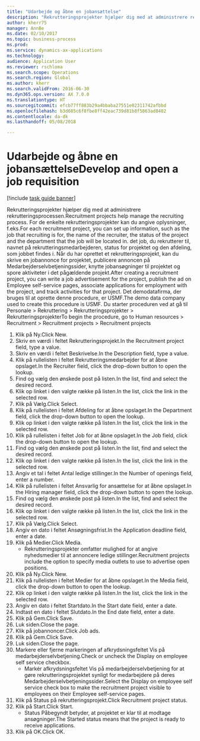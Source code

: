 ```yaml
--- 
title: "Udarbejde og åbne en jobansættelse"
description: "Rekrutteringsprojekter hjælper dig med at administrere rekrutteringsprocessen."
author: kherr75
manager: AnnBe
ms.date: 02/10/2017
ms.topic: business-process
ms.prod: 
ms.service: dynamics-ax-applications
ms.technology: 
audience: Application User
ms.reviewer: rschloma
ms.search.scope: Operations
ms.search.region: Global
ms.author: kherr
ms.search.validFrom: 2016-06-30
ms.dyn365.ops.version: AX 7.0.0
ms.translationtype: HT
ms.sourcegitcommit: efcb77ff883b29a4bbaba27551e02311742afbbd
ms.openlocfilehash: b3d685c6f8fbe8ff42eac739d81b8f5863ad8402
ms.contentlocale: da-dk
ms.lasthandoff: 05/08/2018

---
```

# <a name="develop-and-open-a-job-requisition"></a><span data-ttu-id="9b997-103">Udarbejde og åbne en jobansættelse</span><span class="sxs-lookup"><span data-stu-id="9b997-103">Develop and open a job requisition</span></span>

[!include [task guide banner](../../includes/task-guide-banner.md)]

<span data-ttu-id="9b997-104">Rekrutteringsprojekter hjælper dig med at administrere rekrutteringsprocessen.</span><span class="sxs-lookup"><span data-stu-id="9b997-104">Recruitment projects help manage the recruiting process.</span></span> <span data-ttu-id="9b997-105">For de enkelte rekrutteringsprojekter kan du angive oplysninger, f.eks.</span><span class="sxs-lookup"><span data-stu-id="9b997-105">For each recruitment project, you can set up information, such as the job that recruiting is for, the name of the recruiter, the status of the project and the department that the job will be located in.</span></span> <span data-ttu-id="9b997-106">det job, du rekrutterer til, navnet på rekrutteringsmedarbejderen, status for projektet og den afdeling, som jobbet findes i. Når du har oprettet et rekrutteringsprojekt, kan du skrive en jobannonce for projektet, publicere annoncen på Medarbejderselvbetjeningssider, knytte jobansøgninger til projektet og spore aktiviteter i det pågældende projekt.</span><span class="sxs-lookup"><span data-stu-id="9b997-106">After creating a recruitment project, you can write a job advertisement for the project, publish the ad on Employee self-service pages, associate applications for employment with the project, and track activities for that project.</span></span> <span data-ttu-id="9b997-107">Det demodatafirma, der bruges til at oprette denne procedure, er USMF.</span><span class="sxs-lookup"><span data-stu-id="9b997-107">The demo data company used to create this procedure is USMF.</span></span> <span data-ttu-id="9b997-108">Du starter proceduren ved at gå til Personale > Rekruttering > Rekrutteringsprojekter > Rekrutteringsprojekter</span><span class="sxs-lookup"><span data-stu-id="9b997-108">To begin the procedure, go to Human resources > Recruitment > Recruitment projects > Recruitment projects</span></span>

1. <span data-ttu-id="9b997-109">Klik på Ny.</span><span class="sxs-lookup"><span data-stu-id="9b997-109">Click New.</span></span>
2. <span data-ttu-id="9b997-110">Skriv en værdi i feltet Rekrutteringsprojekt.</span><span class="sxs-lookup"><span data-stu-id="9b997-110">In the Recruitment project field, type a value.</span></span>
3. <span data-ttu-id="9b997-111">Skriv en værdi i feltet Beskrivelse.</span><span class="sxs-lookup"><span data-stu-id="9b997-111">In the Description field, type a value.</span></span>
4. <span data-ttu-id="9b997-112">Klik på rullelisten i feltet Rekrutteringsmedarbejder for at åbne opslaget.</span><span class="sxs-lookup"><span data-stu-id="9b997-112">In the Recruiter field, click the drop-down button to open the lookup.</span></span>
5. <span data-ttu-id="9b997-113">Find og vælg den ønskede post på listen.</span><span class="sxs-lookup"><span data-stu-id="9b997-113">In the list, find and select the desired record.</span></span>
6. <span data-ttu-id="9b997-114">Klik op linket i den valgte række på listen.</span><span class="sxs-lookup"><span data-stu-id="9b997-114">In the list, click the link in the selected row.</span></span>
7. <span data-ttu-id="9b997-115">Klik på Vælg.</span><span class="sxs-lookup"><span data-stu-id="9b997-115">Click Select.</span></span>
8. <span data-ttu-id="9b997-116">Klik på rullelisten i feltet Afdeling for at åbne opslaget.</span><span class="sxs-lookup"><span data-stu-id="9b997-116">In the Department field, click the drop-down button to open the lookup.</span></span>
9. <span data-ttu-id="9b997-117">Klik op linket i den valgte række på listen.</span><span class="sxs-lookup"><span data-stu-id="9b997-117">In the list, click the link in the selected row.</span></span>
10. <span data-ttu-id="9b997-118">Klik på rullelisten i feltet Job for at åbne opslaget.</span><span class="sxs-lookup"><span data-stu-id="9b997-118">In the Job field, click the drop-down button to open the lookup.</span></span>
11. <span data-ttu-id="9b997-119">Find og vælg den ønskede post på listen.</span><span class="sxs-lookup"><span data-stu-id="9b997-119">In the list, find and select the desired record.</span></span>
12. <span data-ttu-id="9b997-120">Klik op linket i den valgte række på listen.</span><span class="sxs-lookup"><span data-stu-id="9b997-120">In the list, click the link in the selected row.</span></span>
13. <span data-ttu-id="9b997-121">Angiv et tal i feltet Antal ledige stillinger.</span><span class="sxs-lookup"><span data-stu-id="9b997-121">In the Number of openings field, enter a number.</span></span>
14. <span data-ttu-id="9b997-122">Klik på rullelisten i feltet Ansvarlig for ansættelse for at åbne opslaget.</span><span class="sxs-lookup"><span data-stu-id="9b997-122">In the Hiring manager field, click the drop-down button to open the lookup.</span></span>
15. <span data-ttu-id="9b997-123">Find og vælg den ønskede post på listen.</span><span class="sxs-lookup"><span data-stu-id="9b997-123">In the list, find and select the desired record.</span></span>
16. <span data-ttu-id="9b997-124">Klik op linket i den valgte række på listen.</span><span class="sxs-lookup"><span data-stu-id="9b997-124">In the list, click the link in the selected row.</span></span>
17. <span data-ttu-id="9b997-125">Klik på Vælg.</span><span class="sxs-lookup"><span data-stu-id="9b997-125">Click Select.</span></span>
18. <span data-ttu-id="9b997-126">Angiv en dato i feltet Ansøgningsfrist.</span><span class="sxs-lookup"><span data-stu-id="9b997-126">In the Application deadline field, enter a date.</span></span>
19. <span data-ttu-id="9b997-127">Klik på Medier.</span><span class="sxs-lookup"><span data-stu-id="9b997-127">Click Media.</span></span>
    * <span data-ttu-id="9b997-128">Rekrutteringsprojekter omfatter mulighed for at angive nyhedsmedier til at annoncere ledige stillinger.</span><span class="sxs-lookup"><span data-stu-id="9b997-128">Recruitment projects include the option to specify media outlets to use to advertise open positions.</span></span>  
20. <span data-ttu-id="9b997-129">Klik på Ny.</span><span class="sxs-lookup"><span data-stu-id="9b997-129">Click New.</span></span>
21. <span data-ttu-id="9b997-130">Klik på rullelisten i feltet Medier for at åbne opslaget.</span><span class="sxs-lookup"><span data-stu-id="9b997-130">In the Media field, click the drop-down button to open the lookup.</span></span>
22. <span data-ttu-id="9b997-131">Klik op linket i den valgte række på listen.</span><span class="sxs-lookup"><span data-stu-id="9b997-131">In the list, click the link in the selected row.</span></span>
23. <span data-ttu-id="9b997-132">Angiv en dato i feltet Startdato.</span><span class="sxs-lookup"><span data-stu-id="9b997-132">In the Start date field, enter a date.</span></span>
24. <span data-ttu-id="9b997-133">Indtast en dato i feltet Slutdato.</span><span class="sxs-lookup"><span data-stu-id="9b997-133">In the End date field, enter a date.</span></span>
25. <span data-ttu-id="9b997-134">Klik på Gem.</span><span class="sxs-lookup"><span data-stu-id="9b997-134">Click Save.</span></span>
26. <span data-ttu-id="9b997-135">Luk siden.</span><span class="sxs-lookup"><span data-stu-id="9b997-135">Close the page.</span></span>
27. <span data-ttu-id="9b997-136">Klik på jobannoncer.</span><span class="sxs-lookup"><span data-stu-id="9b997-136">Click Job ads.</span></span>
28. <span data-ttu-id="9b997-137">Klik på Gem.</span><span class="sxs-lookup"><span data-stu-id="9b997-137">Click Save.</span></span>
29. <span data-ttu-id="9b997-138">Luk siden.</span><span class="sxs-lookup"><span data-stu-id="9b997-138">Close the page.</span></span>
30. <span data-ttu-id="9b997-139">Markere eller fjerne markeringen af afkrydsningsfeltet Vis på medarbejderselvbetjening.</span><span class="sxs-lookup"><span data-stu-id="9b997-139">Check or uncheck the Display on employee self service checkbox.</span></span>
    * <span data-ttu-id="9b997-140">Markér afkrydsningsfeltet Vis på medarbejderselvbetjening for at gøre rekrutteringsprojektet synligt for medarbejdere på deres Medarbejderselvbetjeningssider.</span><span class="sxs-lookup"><span data-stu-id="9b997-140">Select the Display on employee self service check box to make the recruitment project visible to employees on their Employee self-service pages.</span></span>  
31. <span data-ttu-id="9b997-141">Klik på Status på rekrutteringsprojekt.</span><span class="sxs-lookup"><span data-stu-id="9b997-141">Click Recruitment project status.</span></span>
32. <span data-ttu-id="9b997-142">Klik på Start.</span><span class="sxs-lookup"><span data-stu-id="9b997-142">Click Start.</span></span>
    * <span data-ttu-id="9b997-143">Status Påbegyndt betyder, at projektet er klar til at modtage ansøgninger.</span><span class="sxs-lookup"><span data-stu-id="9b997-143">The Started status means that the project is ready to receive applications.</span></span>  
33. <span data-ttu-id="9b997-144">Klik på OK.</span><span class="sxs-lookup"><span data-stu-id="9b997-144">Click OK.</span></span>


